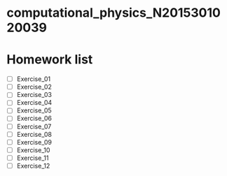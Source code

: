 # computational_physics_N2015301020039
# **Homework list**
- [ ] Exercise_01
- [ ] Exercise_02
- [ ] Exercise_03
- [ ] Exercise_04
- [ ] Exercise_05
- [ ] Exercise_06
- [ ] Exercise_07
- [ ] Exercise_08
- [ ] Exercise_09
- [ ] Exercise_10
- [ ] Exercise_11
- [ ] Exercise_12
